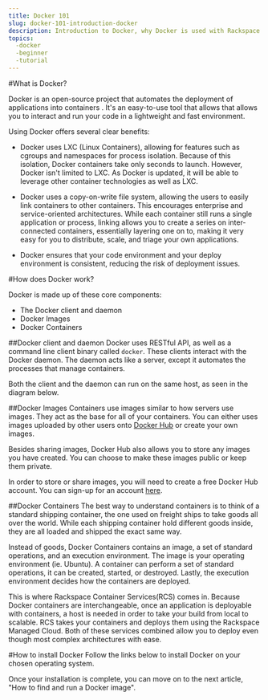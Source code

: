 ```yaml
---
title: Docker 101
slug: docker-101-introduction-docker
description: Introduction to Docker, why Docker is used with Rackspace Container Services, and instructions on how to install and use Docker.
topics:
  -docker
  -beginner
  -tutorial
---
```


#What is Docker?

Docker is an open-source project that automates the deployment of applications
into containers <!--link to Containers 101-->. It's an easy-to-use tool that
allows that allows you to interact and run your code in a lightweight and fast
environment.

Using Docker offers several clear benefits:

* Docker uses LXC (Linux Containers), allowing for features such as cgroups and namespaces
  for process isolation. Because of this isolation, Docker containers take only seconds to launch.
  However, Docker isn't limited to LXC. As Docker is updated, it will
  be able to leverage other container technologies as well as LXC.

* Docker uses a copy-on-write file system, allowing the users to easily link containers
  to other containers. This encourages enterprise and service-oriented architectures. While
  each container still runs a single application or process, linking allows you to create a
  series on inter-connected containers, essentially layering one on to, making it very easy for you to distribute, scale,
  and triage your own applications.

* Docker ensures that your code environment and your deploy environment is consistent,
  reducing the risk of deployment issues.

#How does Docker work?

Docker is made up of these core components:

* The Docker client and daemon
* Docker Images
* Docker Containers

##Docker client and daemon
Docker uses RESTful API, as well as a command line client binary called `docker`.
These clients interact with the Docker daemon. The daemon acts like a server, except
it automates the processes that manage containers.

Both the client and the daemon can run on the same host, as seen in the diagram
below.

##Docker Images
Containers use images similar to how servers use images. They act as the base
for all of your containers. You can either uses images uploaded by other
users onto [Docker Hub](https://hub.docker.com/explore/) or create your own images.

Besides sharing images, Docker Hub also allows you to store any images you have
created. You can choose to make these images public or keep them private.

In order to store or share images, you will need to create a free Docker Hub account.
You can sign-up for an account [here](https://hub.docker.com/).

##Docker Containers
The best way to understand containers is to think of a standard shipping container,
the one used on freight ships to take goods all over the world. While each shipping
container hold different goods inside, they are all loaded and shipped the exact same way.

Instead of goods, Docker Containers contains an image, a set of standard operations,
and an execution environment. The image is your operating environment (ie. Ubuntu).
A container can perform a set of standard operations, it can be created, started, or
destroyed. Lastly, the execution environment decides how the containers are deployed.

<!--diagram explaining Docker containers here-->

This is where Rackspace Container Services(RCS) comes in. Because Docker containers
are interchangeable, once an application is deployable with containers, a host is needed
in order to take your build from local to scalable. RCS takes your containers and
deploys them using the Rackspace Managed Cloud. Both of these services combined allow you
to deploy even though most complex architectures with ease.

#How to install Docker
Follow the links below to install Docker on your chosen operating system.

<!--Link to "How to install Docker with Mac OS X"-->
<!--Link to "How to install Docker with Linux"-->
<!--Link to "How to install Docker with Windows"-->

Once your installation is complete, you can move on to the next article, "How to find and run a Docker image".
